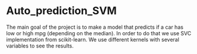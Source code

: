 # Auto_prediction_SVM
The main goal of the project is to make a model that predicts if a car has low or high mpg (depending on the median). In order to do that we use SVC implementation from scikit-learn. We use different kernels with several variables to see the results.
